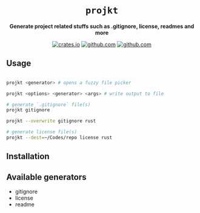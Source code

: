 <div align="center">

# `projkt`

**Generate project related stuffs such as .gitignore, license, readmes and more**

[![crates.io](https://img.shields.io/crates/v/prokjt.svg?style=flat-square)](https://crates.io/crates/prokjt)
[![github.com](https://img.shields.io/github/license/pjmp/projkt?style=flat-square)](https://github.com/pjmp/projkt)
[![github.com](https://img.shields.io/badge/contributions-welcome-brightgreen?style=flat-square)](https://github.com/pjmp/projkt)
<!-- Get more badges at https://shields.io -->
</div>

## Usage

```bash

projkt <generator> # opens a fuzzy file picker

projkt <options> <generator> <args> # write output to file

# generate `.gitignore` file(s)
projkt gitignore

projkt --overwrite gitignore rust

# generate license file(s)
projkt --dest=~/Codes/repo license rust

```


## Installation


## Available generators

- gitignore
- license
- readme
